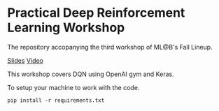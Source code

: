 # Practical Deep Reinforcement Learning  Workshop

The repository accopanying the third workshop of ML@B's Fall Lineup.

[Slides](https://docs.google.com/a/berkeley.edu/presentation/d/17NrWZxI038HTxAV2FmCTGYBzOtb6N6vFxYPg-6V1WvY/edit?usp=sharing)
[Video](#)

This workshop covers DQN using OpenAI gym and Keras.

To setup your machine to work with the code.
```
pip install -r requirements.txt
```

